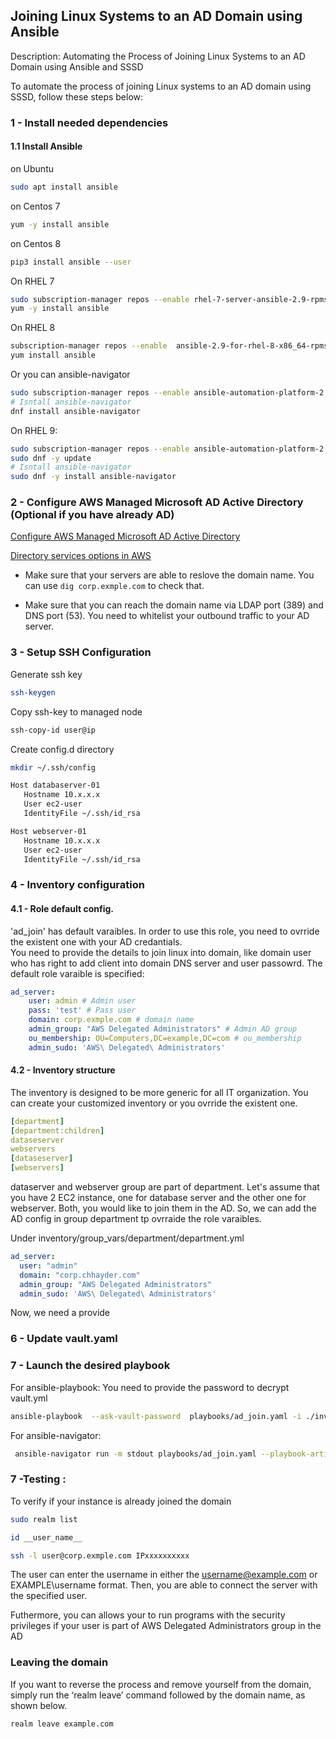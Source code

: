 
## Joining Linux Systems to an AD Domain using Ansible

Description: Automating the Process of Joining Linux Systems to an AD Domain using Ansible and SSSD

To automate the process of joining Linux systems to an AD domain using SSSD, follow these steps below:

### 1 - Install needed dependencies

#### 1.1 Install Ansible 
on Ubuntu
```bash
sudo apt install ansible
```
on Centos 7
```bash
yum -y install ansible
```
on Centos 8
```bash
pip3 install ansible --user
```
On RHEL 7
```bash
sudo subscription-manager repos --enable rhel-7-server-ansible-2.9-rpms
yum -y install ansible
```
On RHEL 8
```bash
subscription-manager repos --enable  ansible-2.9-for-rhel-8-x86_64-rpms
yum install ansible
```
Or you can ansible-navigator

```bash
sudo subscription-manager repos --enable ansible-automation-platform-2.0-early-access-for-rhel-8-x86_64-rpms
# Isntall ansible-navigator
dnf install ansible-navigator
```
On RHEL 9: 

```bash
sudo subscription-manager repos --enable ansible-automation-platform-2.2-for-rhel-9-x86_64-rpms
sudo dnf -y update
# Isntall ansible-navigator
sudo dnf -y install ansible-navigator
```

### 2 - Configure AWS Managed Microsoft AD Active Directory (Optional if you have already AD)

[Configure AWS Managed Microsoft AD Active Directory](https://medium.com/@medkamel555/configure-aws-managed-microsoft-ad-active-directory-and-join-your-linux-ec2-instance-to-the-domain-71fc5a0afaee)

[Directory services options in AWS](https://docs.aws.amazon.com/whitepapers/latest/active-directory-domain-services/directory-services-options-in-aws.html)

- Make sure that your servers are able to reslove the domain name. You can use `dig corp.exmple.com` to check that.

- Make sure that you can reach the domain name via LDAP port (389) and DNS port (53). You need to whitelist your outbound traffic to your AD server.

### 3 - Setup SSH Configuration 
Generate ssh key
```bash
ssh-keygen
```
Copy ssh-key to managed node
```bash
ssh-copy-id user@ip
```
Create config.d directory
```bash
mkdir ~/.ssh/config
```
```bash
Host databaserver-01
   Hostname 10.x.x.x
   User ec2-user
   IdentityFile ~/.ssh/id_rsa

Host webserver-01
   Hostname 10.x.x.x
   User ec2-user
   IdentityFile ~/.ssh/id_rsa
```

### 4 - Inventory configuration

#### 4.1 - Role default config. 

'ad_join' has default varaibles. In order to use this role, you need to ovrride the existent one with your AD credantials.  
You need to provide the details to join linux into domain, like domain user who has right to add client into domain DNS server and user passowrd. The default role varaible is specified:

```yaml
ad_server:
    user: admin # Admin user
    pass: 'test' # Pass user
    domain: corp.exmple.com # domain name
    admin_group: "AWS Delegated Administrators" # Admin AD group
    ou_membership: OU=Computers,DC=example,DC=com # ou_membership
    admin_sudo: 'AWS\ Delegated\ Administrators' 
```



#### 4.2 - Inventory structure

The inventory is designed to be more generic for all IT organization. You can create your customized inventory or you ovrride the existent one.


```yaml
[department]
[department:children]
dataseserver
webservers
[dataseserver]
[webservers] 

```
dataserver and webserver group are part of department. Let's assume that you have 2 EC2 instance, one for database server and the other one for webserver. Both, you would like to join them in the AD. So, we can add the AD config in group department tp ovrraide the role varaibles.

Under inventory/group_vars/department/department.yml

```yaml
ad_server:
  user: "admin"
  domain: "corp.chhayder.com"
  admin_group: "AWS Delegated Administrators"
  admin_sudo: 'AWS\ Delegated\ Administrators'
```


Now, we need a provide 

### 6 - Update vault.yaml

### 7 - Launch the desired playbook

For ansible-playbook: You need to provide the password to decrypt vault.yml
```bash
ansible-playbook  --ask-vault-password  playbooks/ad_join.yaml -i ./inventory
```
For ansible-navigator: 
```bash
 ansible-navigator run -m stdout playbooks/ad_join.yaml --playbook-artifact-enable false  --vault-id one@prompt
 ```

### 7 -Testing :

To verify if your instance is already joined the domain
```bash
sudo realm list
```

```bash
id __user_name__
```
```bash
ssh -l user@corp.exmple.com IPxxxxxxxxxx
```
The user can enter the username in either the username@example.com or EXAMPLE\username format. Then, you are able to connect the server with the specified user.

Futhermore, you can allows your to run programs with the security privileges if your user is part of AWS Delegated Administrators group in the AD


### Leaving the domain

If you want to reverse the process and remove yourself from the domain, simply run the ‘realm leave’ command followed by the domain name, as shown below.

```bash
realm leave example.com
```


